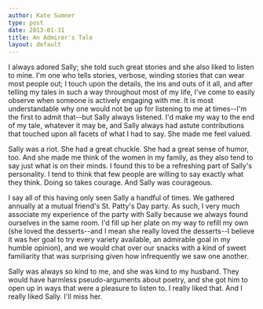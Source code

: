 ```yaml
---
author: Kate Sumner
type: post
date: 2013-01-31
title: An Admirer's Tale
layout: default
---
```

I always adored Sally; she told such great stories and she also liked to listen to mine.  I'm one who tells stories, verbose, winding stories that can wear most people out; I touch upon the details, the ins and outs of it all, and after telling my tales in such a way throughout most of my life, I've come to easily observe when someone is actively engaging with me.  It is most understandable why one would not be up for listening to me at times--I'm the first to admit that--but Sally always listened.  I'd make my way to the end of my tale, whatever it may be, and Sally always had astute contributions that touched upon all facets of what I had to say.  She made me feel valued.

Sally was a riot.  She had a great chuckle. She had a great sense of humor, too.  And she made me think of the women in my family, as they also tend to say just what is on their minds.  I found this to be a refreshing part of Sally's personality.  I tend to think that few people are willing to say exactly what they think.  Doing so takes courage.  And Sally was courageous. 

I say all of this having only seen Sally a handful of times.  We gathered annually at a mutual friend's St. Patty's Day party.  As such, I very much associate my experience of the party with Sally because we always found ourselves in the same room.  I'd fill up her plate on my way to refill my own (she loved the desserts--and I mean she really loved the desserts--I believe it was her goal to try every variety available, an admirable goal in my humble opinion), and we would chat over our snacks with a kind of sweet familiarity that was surprising given how infrequently we saw one another.  

Sally was always so kind to me, and she was kind to my husband.  They would have harmless pseudo-arguments about poetry, and she got him to open up in ways that were a pleasure to listen to. I really liked that.  And I really liked Sally.  I'll miss her.
